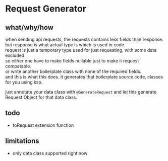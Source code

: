 # Request Generator

## what/why/how
when sending api requests, the requests contains less fields than response.  
but response is what actual type is which is used in code.  
request is just a temporary type used for just requesting, with some data excluded.  
so either one have to make fields nullable just to make it request compatable.  
or write another boilerplate class with none of the required fields.  
and this is what this does. it generates that boilerplate source code, classes for you using ksp. 

just annotate your data class with `@GenerateRequest` and let this generate Request Object for that data class.

## todo
- toRequest extension function

## limitations
- only data class supported right now
